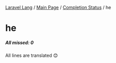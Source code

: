 [Laravel Lang](https://github.com/Laravel-Lang/lang) / [Main Page](../index.md) / [Completion Status](../status.md) / he

# he

##### All missed: 0

All lines are translated 😊

